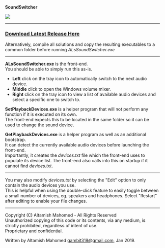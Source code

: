 **SoundSwitcher**

![](https://i.imgur.com/EYEprd7.png)

___

 ### **[Download Latest Release Here](https://github.com/creepyLANguy/SoundSwitcher/releases)** ###  

Alternatively, compile all solutions and copy the resulting executables to a common folder before running *ALsSoundSwitcher.exe*  

___


**ALsSoundSwitcher.exe** is the front-end.  
You should be able to simply run this as-is.  
 - **Left** click on the tray icon to automatically switch to the next audio device.
 - **Middle** click to open the Windows volume mixer.
 - **Right** click on the tray icon to view a list of available audio devices and select a specific one to switch to. 

**SetPlaybackDevices.exe** is a helper program that will not perform any function if it is executed on its own.  
The front-end expects this to be located in the same folder so it can be used to change the sound device.  

**GetPlaybackDevices.exe** is a helper program as well as an additional bootstrap.  
It can detect the currently available audio devices before launching the front-end.  
Importantly, it creates the *devices.txt* file which the front-end uses to populate its device list.
The front-end also calls into this on startup if it cannot find *devices.txt*. 

___

You may also modify *devices.txt* by selecting the "Edit" option to only contain the audio devices you use.  
This is helpful when using the double-click feature to easily toggle between a small number of devices, eg. speakers and headphones.
Select "Restart" after editing to enable your file changes. 
___

Copyright (C) Altamish Mahomed - All Rights Reserved  
Unauthorized copying of this code or its contents, via any medium, is strictly prohibited, regardless of intent of use.  
Proprietary and confidential.

Written by Altamish Mahomed  gambit318@gmail.com, Jan 2019. 
